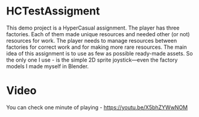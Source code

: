 # HCTestAssigment
This demo project is a HyperCasual assignment. The player has three factories. Each of them made unique resources and needed other (or not) resources for work.
The player needs to manage resources between factories for correct work and for making more rare resources.
The main idea of this assignment is to use as few as possible ready-made assets. So the only one I use - is the simple 2D sprite joystick—even the factory models I made myself in Blender.
# Video
You can check one minute of playing - https://youtu.be/X5bhZYWwNOM
